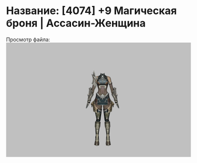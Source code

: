 # Название: [4074] +9 Магическая броня | Ассасин-Женщина

Просмотр файла:
![p070001.png](p070001.png)